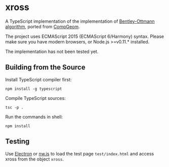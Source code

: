 # xross

A TypeScript implementation of the implementation of [Bentley-Ottmann algorithm](https://en.wikipedia.org/wiki/Bentley%E2%80%93Ottmann_algorithm#Faster_algorithms),
ported from [CompGeom](//github.com/bkiers/CompGeom/blob/master/src/main/compgeom/algorithms/BentleyOttmann.java).

The project uses ECMAScript 2015 (ECMAScript 6/Harmony) syntax. Please make sure
you have modern browsers, or Node.js >=v0.11.\* installed.

The implementation has not been tested yet.

## Building from the Source

Install TypeScript compiler first:

```
npm install -g typescript
```

Compile TypeScript sources:

```
tsc -p .
```

Run the commands in shell:

```
npm install
```

## Testing

Use [Electron](http://electron.atom.io/) or [nw.js](http://nwjs.io/) to load
the test page `test/index.html` and access xross from the object `xross`.
